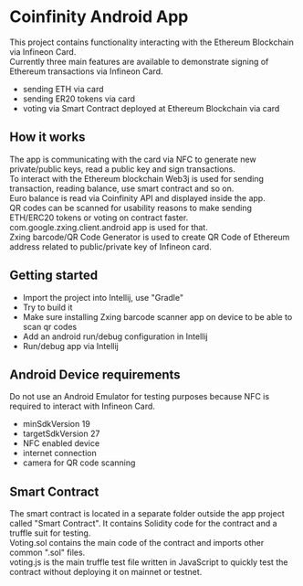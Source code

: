 Coinfinity Android App
===


This project contains functionality interacting with the Ethereum Blockchain via Infineon Card.  
Currently three main features are available to demonstrate signing of Ethereum transactions via Infineon Card.  
- sending ETH via card
- sending ER20 tokens via card
- voting via Smart Contract deployed at Ethereum Blockchain via card
 
How it works
---

The app is communicating with the card via NFC to generate new private/public keys, read a public key and sign transactions.  
To interact with the Ethereum blockchain Web3j is used for sending transaction, reading balance, use smart contract and so on.  
Euro balance is read via Coinfinity API and displayed inside the app.  
QR codes can be scanned for usability reasons to make sending ETH/ERC20 tokens or voting on contract faster. com.google.zxing.client.android app is used for that.  
Zxing barcode/QR Code Generator is used to create QR Code of Ethereum address related to public/private key of Infineon card.

Getting started
---

- Import the project into Intellij, use "Gradle"
- Try to build it
- Make sure installing Zxing barcode scanner app on device to be able to scan qr codes
- Add an android run/debug configuration in Intellij
- Run/debug app via Intellij
  
Android Device requirements
---

Do not use an Android Emulator for testing purposes because NFC is required to interact with Infineon Card.
- minSdkVersion 19  
- targetSdkVersion 27  
- NFC enabled device
- internet connection
- camera for QR code scanning

Smart Contract
---

The smart contract is located in a separate folder outside the app project called "Smart Contract". It contains Solidity code for the contract and a truffle suit for testing.  
Voting.sol contains the main code of the contract and imports other common ".sol" files.  
voting.js is the main truffle test file written in JavaScript to quickly test the contract without deploying it on mainnet or testnet.